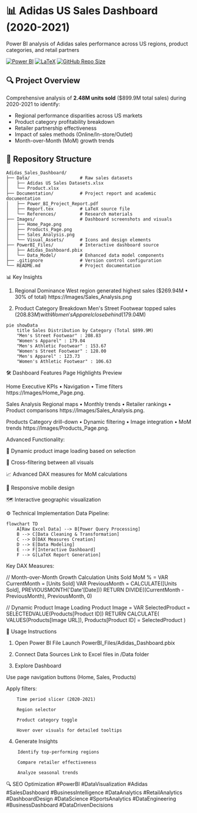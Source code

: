 # 📊 Adidas US Sales Dashboard (2020-2021)
Power BI analysis of Adidas sales performance across US regions, product categories, and retail partners

[![Power BI](https://img.shields.io/badge/Power_BI-F2C811?style=for-the-badge&logo=powerbi&logoColor=black)](https://powerbi.microsoft.com/)
[![LaTeX](https://img.shields.io/badge/LaTeX-008080?style=for-the-badge&logo=latex&logoColor=white)](https://www.latex-project.org/)
[![GitHub Repo Size](https://img.shields.io/github/repo-size/Youssefkammoun595/adidas_sales_dashboard_project?color=blue&style=for-the-badge)](https://github.com/Youssefkammoun595/adidas_sales_dashboard_project)

## 🔍 Project Overview
Comprehensive analysis of **2.48M units sold** ($899.9M total sales) during 2020-2021 to identify:
- Regional performance disparities across US markets
- Product category profitability breakdown
- Retailer partnership effectiveness
- Impact of sales methods (Online/In-store/Outlet)
- Month-over-Month (MoM) growth trends

## 📂 Repository Structure
```plaintext
Adidas_Sales_Dashboard/
├── Data/                   # Raw sales datasets
│   ├── Adidas US Sales Datasets.xlsx
│   └── Product.xlsx
├── Documentation/          # Project report and academic documentation
│   ├── Power_BI_Project_Report.pdf
│   ├── Report.tex          # LaTeX source file
│   └── References/         # Research materials
├── Images/                 # Dashboard screenshots and visuals
│   ├── Home_Page.png
│   ├── Products_Page.png
│   ├── Sales_Analysis.png
│   └── Visual_Assets/      # Icons and design elements
├── PowerBI_Files/          # Interactive dashboard source
│   ├── Adidas_Dashboard.pbix
│   └── Data_Model/         # Enhanced data model components
├── .gitignore              # Version control configuration
└── README.md               # Project documentation
```

📊 Key Insights
1. Regional Dominance
West region generated highest sales ($269.94M • 30% of total)
https://Images/Sales_Analysis.png

2. Product Category Breakdown
Men's Street Footwear topped sales ($208.83M) with Women's Apparel close behind ($179.04M)
```mermaid
pie showData
    title Sales Distribution by Category (Total $899.9M)
    "Men's Street Footwear" : 208.83
    "Women's Apparel" : 179.04
    "Men's Athletic Footwear" : 153.67
    "Women's Street Footwear" : 128.00
    "Men's Apparel" : 123.73
    "Women's Athletic Footwear" : 106.63
```


🛠️ Dashboard Features
Page	Highlights	Preview

Home	Executive KPIs • Navigation • Time filters	https://Images/Home_Page.png.

Sales Analysis	Regional maps • Monthly trends • Retailer rankings • Product comparisons	https://Images/Sales_Analysis.png.

Products	Category drill-down • Dynamic filtering • Image integration • MoM trends	https://Images/Products_Page.png.



Advanced Functionality:

🔄 Dynamic product image loading based on selection

🔗 Cross-filtering between all visuals

📈 Advanced DAX measures for MoM calculations

📱 Responsive mobile design

🗺️ Interactive geographic visualization

⚙️ Technical Implementation
Data Pipeline:
```mermaid
flowchart TD
    A[Raw Excel Data] --> B[Power Query Processing]
    B --> C[Data Cleaning & Transformation]
    C --> D[DAX Measures Creation]
    D --> E[Data Modeling]
    E --> F[Interactive Dashboard]
    F --> G[LaTeX Report Generation]
````
Key DAX Measures:

// Month-over-Month Growth Calculation
Units Sold MoM % = 
VAR CurrentMonth = [Units Sold]
VAR PreviousMonth = CALCULATE([Units Sold], PREVIOUSMONTH('Date'[Date]))
RETURN 
DIVIDE((CurrentMonth - PreviousMonth), PreviousMonth, 0)

// Dynamic Product Image Loading
Product Image = 
VAR SelectedProduct = SELECTEDVALUE(Products[Product ID])
RETURN
CALCULATE(
    VALUES(Products[Image URL]),
    Products[Product ID] = SelectedProduct
)


🚀 Usage Instructions
1. Open Power BI File
Launch PowerBI_Files/Adidas_Dashboard.pbix

2. Connect Data Sources
Link to Excel files in /Data folder

3. Explore Dashboard

Use page navigation buttons (Home, Sales, Products)

Apply filters:

        Time period slicer (2020-2021)
        
        Region selector
        
        Product category toggle
        
        Hover over visuals for detailed tooltips

4. Generate Insights

        Identify top-performing regions
        
        Compare retailer effectiveness
        
        Analyze seasonal trends

🔍 SEO Optimization
#PowerBI #DataVisualization #Adidas #SalesDashboard #BusinessIntelligence #DataAnalytics #RetailAnalytics #DashboardDesign #DataScience #SportsAnalytics #DataEngineering #BusinessDashboard #DataDrivenDecisions
